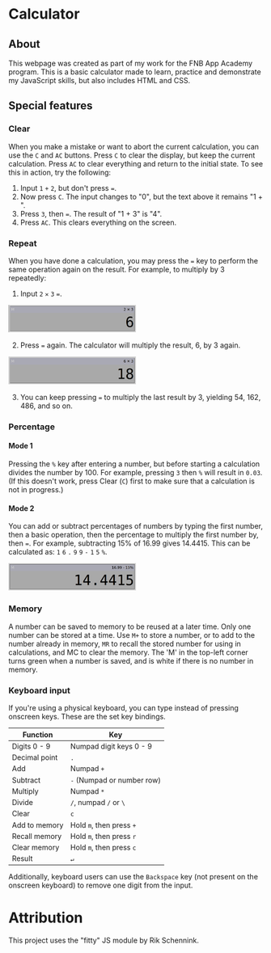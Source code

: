 # Calculator
## About
This webpage was created as part of my work for the FNB App Academy program. This is a basic calculator made to learn, practice and demonstrate my JavaScript skills, but also includes HTML and CSS.

## Special features
### Clear
When you make a mistake or want to abort the current calculation, you can use the `C` and `AC` buttons. Press `C` to clear the display, but keep the current calculation. Press `AC` to clear everything and return to the initial state. To see this in action, try the following:
1. Input `1` `+` `2`, but don't press `=`.
2. Now press `C`. The input changes to "0", but the text above it remains "1 + ".
3. Press `3`, then `=`. The result of "1 + 3" is "4".
4. Press `AC`. This clears everything on the screen.

### Repeat
When you have done a calculation, you may press the `=` key to perform the same operation again on the result. For example, to multiply by 3 repeatedly: 

1. Input `2` `✕` `3` `=`.

<img src="images/repeat-demo-1.png" width="50%">

2. Press `=` again. The calculator will multiply the result, 6, by 3 again.

<img src="images/repeat-demo-2.png" width="50%">

3. You can keep pressing `=` to multiply the last result by 3, yielding 54, 162, 486, and so on.

### Percentage
#### Mode 1
Pressing the `%` key after entering a number, but before starting a calculation divides the number by 100. For example, pressing `3` then `%` will result in `0.03`. (If this doesn't work, press Clear (`C`) first to make sure that a calculation is not in progress.)
#### Mode 2
You can add or subtract percentages of numbers by typing the first number, then a basic operation, then the percentage to multiply the first number by, then `=`. For example, subtracting 15% of 16.99 gives 14.4415. This can be calculated as: `1` `6` `.` `9` `9` `-` `1` `5` `%`.

<img src="images/percentage-mode2-1.png" width="50%">

### Memory
A number can be saved to memory to be reused at a later time. Only one number can be stored at a time. Use `M+` to store a number, or to add to the number already in memory, `MR` to recall the stored number for using in calculations, and MC to clear the memory. The 'M' in the top-left corner turns green when a number is saved, and is white if there is no number in memory.

### Keyboard input
If you're using a physical keyboard, you can type instead of pressing onscreen keys. These are the set key bindings.

|Function		|Key						|
|---			|---						|
|Digits 0 - 9	|Numpad digit keys 0 - 9	|
|Decimal point	|`.`						|
|Add			|Numpad `+`					|
|Subtract		|`-` (Numpad or number row)	|
|Multiply		|Numpad `*`					|
|Divide			|`/`, numpad `/` or `\`		|
|Clear			|`c`						|
|Add to memory	|Hold `m`, then press `+`	|
|Recall memory	|Hold `m`, then press `r`	|
|Clear memory	|Hold `m`, then press `c`	|
|Result			|`↵`						|

Additionally, keyboard users can use the `Backspace` key (not present on the onscreen keyboard) to remove one digit from the input.

# Attribution
This project uses the "fitty" JS module by Rik Schennink.
